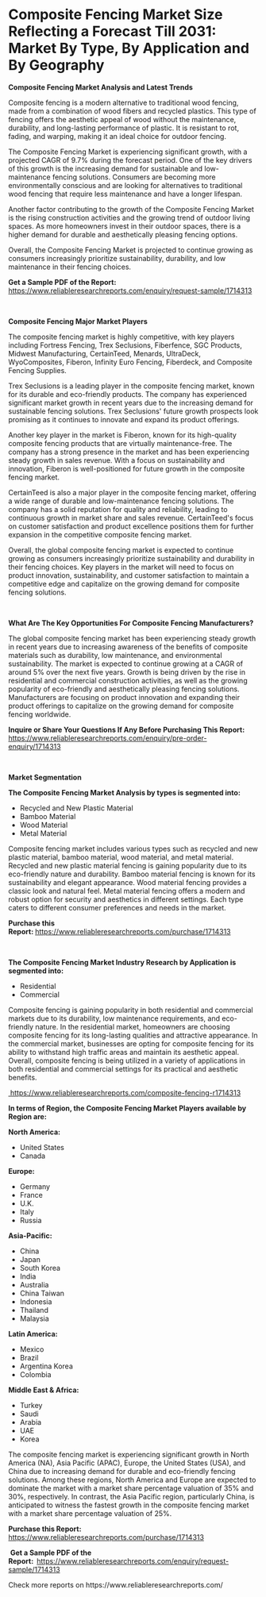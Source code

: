 <p><h1>Composite Fencing Market Size Reflecting a Forecast Till 2031: Market By Type, By Application and By Geography</h1></p><p><strong>Composite Fencing Market Analysis and Latest Trends</strong></p>
<p><p>Composite fencing is a modern alternative to traditional wood fencing, made from a combination of wood fibers and recycled plastics. This type of fencing offers the aesthetic appeal of wood without the maintenance, durability, and long-lasting performance of plastic. It is resistant to rot, fading, and warping, making it an ideal choice for outdoor fencing.</p><p>The Composite Fencing Market is experiencing significant growth, with a projected CAGR of 9.7% during the forecast period. One of the key drivers of this growth is the increasing demand for sustainable and low-maintenance fencing solutions. Consumers are becoming more environmentally conscious and are looking for alternatives to traditional wood fencing that require less maintenance and have a longer lifespan.</p><p>Another factor contributing to the growth of the Composite Fencing Market is the rising construction activities and the growing trend of outdoor living spaces. As more homeowners invest in their outdoor spaces, there is a higher demand for durable and aesthetically pleasing fencing options.</p><p>Overall, the Composite Fencing Market is projected to continue growing as consumers increasingly prioritize sustainability, durability, and low maintenance in their fencing choices.</p></p>
<p><strong>Get a Sample PDF of the Report:&nbsp;</strong> <a href="https://www.reliableresearchreports.com/enquiry/request-sample/1714313">https://www.reliableresearchreports.com/enquiry/request-sample/1714313</a></p>
<p>&nbsp;</p>
<p><strong>Composite Fencing Major Market Players</strong></p>
<p><p>The composite fencing market is highly competitive, with key players including Fortress Fencing, Trex Seclusions, Fiberfence, SGC Products, Midwest Manufacturing, CertainTeed, Menards, UltraDeck, WyoComposites, Fiberon, Infinity Euro Fencing, Fiberdeck, and Composite Fencing Supplies.</p><p>Trex Seclusions is a leading player in the composite fencing market, known for its durable and eco-friendly products. The company has experienced significant market growth in recent years due to the increasing demand for sustainable fencing solutions. Trex Seclusions' future growth prospects look promising as it continues to innovate and expand its product offerings.</p><p>Another key player in the market is Fiberon, known for its high-quality composite fencing products that are virtually maintenance-free. The company has a strong presence in the market and has been experiencing steady growth in sales revenue. With a focus on sustainability and innovation, Fiberon is well-positioned for future growth in the composite fencing market.</p><p>CertainTeed is also a major player in the composite fencing market, offering a wide range of durable and low-maintenance fencing solutions. The company has a solid reputation for quality and reliability, leading to continuous growth in market share and sales revenue. CertainTeed's focus on customer satisfaction and product excellence positions them for further expansion in the competitive composite fencing market.</p><p>Overall, the global composite fencing market is expected to continue growing as consumers increasingly prioritize sustainability and durability in their fencing choices. Key players in the market will need to focus on product innovation, sustainability, and customer satisfaction to maintain a competitive edge and capitalize on the growing demand for composite fencing solutions.</p></p>
<p>&nbsp;</p>
<p><strong>What Are The Key Opportunities For Composite Fencing Manufacturers?</strong></p>
<p><p>The global composite fencing market has been experiencing steady growth in recent years due to increasing awareness of the benefits of composite materials such as durability, low maintenance, and environmental sustainability. The market is expected to continue growing at a CAGR of around 5% over the next five years. Growth is being driven by the rise in residential and commercial construction activities, as well as the growing popularity of eco-friendly and aesthetically pleasing fencing solutions. Manufacturers are focusing on product innovation and expanding their product offerings to capitalize on the growing demand for composite fencing worldwide.</p></p>
<p><strong>Inquire or Share Your Questions If Any Before Purchasing This Report:</strong> <a href="https://www.reliableresearchreports.com/enquiry/pre-order-enquiry/1714313">https://www.reliableresearchreports.com/enquiry/pre-order-enquiry/1714313</a></p>
<p>&nbsp;</p>
<p><strong>Market Segmentation</strong></p>
<p><strong>The Composite Fencing Market Analysis by types is segmented into:</strong></p>
<p><ul><li>Recycled and New Plastic Material</li><li>Bamboo Material</li><li>Wood Material</li><li>Metal Material</li></ul></p>
<p><p>Composite fencing market includes various types such as recycled and new plastic material, bamboo material, wood material, and metal material. Recycled and new plastic material fencing is gaining popularity due to its eco-friendly nature and durability. Bamboo material fencing is known for its sustainability and elegant appearance. Wood material fencing provides a classic look and natural feel. Metal material fencing offers a modern and robust option for security and aesthetics in different settings. Each type caters to different consumer preferences and needs in the market.</p></p>
<p><strong>Purchase this Report:&nbsp;</strong><a href="https://www.reliableresearchreports.com/purchase/1714313">https://www.reliableresearchreports.com/purchase/1714313</a></p>
<p>&nbsp;</p>
<p><strong>The Composite Fencing Market Industry Research by Application is segmented into:</strong></p>
<p><ul><li>Residential</li><li>Commercial</li></ul></p>
<p><p>Composite fencing is gaining popularity in both residential and commercial markets due to its durability, low maintenance requirements, and eco-friendly nature. In the residential market, homeowners are choosing composite fencing for its long-lasting qualities and attractive appearance. In the commercial market, businesses are opting for composite fencing for its ability to withstand high traffic areas and maintain its aesthetic appeal. Overall, composite fencing is being utilized in a variety of applications in both residential and commercial settings for its practical and aesthetic benefits.</p></p>
<p><a href="https://www.reliableresearchreports.com/composite-fencing-r1714313">&nbsp;https://www.reliableresearchreports.com/composite-fencing-r1714313</a></p>
<p><strong>In terms of Region, the Composite Fencing Market Players available by Region are:</strong></p>
<p>
    <p> <strong> North America: </strong>
        <ul>
            <li>United States</li>
            <li>Canada</li>
        </ul>
        </p> 
    <p> <strong> Europe: </strong>
        <ul>
            <li>Germany</li>
            <li>France</li>
            <li>U.K.</li>
            <li>Italy</li>
            <li>Russia</li>
        </ul>
        </p> 
    <p> <strong> Asia-Pacific: </strong>
        <ul>
            <li>China</li>
            <li>Japan</li>
            <li>South Korea</li>
            <li>India</li>
            <li>Australia</li>
            <li>China Taiwan</li>
            <li>Indonesia</li>
            <li>Thailand</li>
            <li>Malaysia</li>
        </ul>
        </p> 
    <p> <strong> Latin America: </strong>
        <ul>
            <li>Mexico</li>
            <li>Brazil</li>
            <li>Argentina Korea</li>
            <li>Colombia</li>
        </ul>
        </p> 
    <p> <strong> Middle East & Africa: </strong>
        <ul>
            <li>Turkey</li>
            <li>Saudi</li>
            <li>Arabia</li>
            <li>UAE</li>
            <li>Korea</li>
        </ul>
    </p>
    </p>
<p><p>The composite fencing market is experiencing significant growth in North America (NA), Asia Pacific (APAC), Europe, the United States (USA), and China due to increasing demand for durable and eco-friendly fencing solutions. Among these regions, North America and Europe are expected to dominate the market with a market share percentage valuation of 35% and 30%, respectively. In contrast, the Asia Pacific region, particularly China, is anticipated to witness the fastest growth in the composite fencing market with a market share percentage valuation of 25%.</p></p>
<p><strong>Purchase this Report: </strong><a href="https://www.reliableresearchreports.com/purchase/1714313">https://www.reliableresearchreports.com/purchase/1714313</a></p>
<p>&nbsp;<strong>Get a Sample PDF of the Report:&nbsp;&nbsp;</strong><a href="https://www.reliableresearchreports.com/enquiry/request-sample/1714313">https://www.reliableresearchreports.com/enquiry/request-sample/1714313</a></p>
<p><strong></strong></p>
<p>Check more reports on https://www.reliableresearchreports.com/</p>